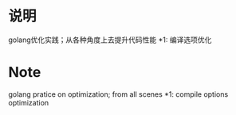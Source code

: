 # 说明
golang优化实践；从各种角度上去提升代码性能
*1: 编译选项优化

# Note
golang pratice on optimization; from all scenes
*1: compile options optimization
